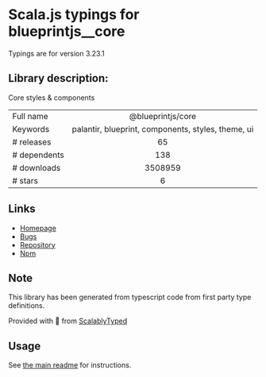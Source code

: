 
# Scala.js typings for blueprintjs__core

Typings are for version 3.23.1

## Library description:
Core styles & components

|                    |                 |
| ------------------ | :-------------: |
| Full name          | @blueprintjs/core |
| Keywords           | palantir, blueprint, components, styles, theme, ui |
| # releases         | 65 |
| # dependents       | 138 |
| # downloads        | 3508959 |
| # stars            | 6 |

## Links
- [Homepage](https://github.com/palantir/blueprint#readme)
- [Bugs](https://github.com/palantir/blueprint/issues)
- [Repository](https://github.com/palantir/blueprint)
- [Npm](https://www.npmjs.com/package/%40blueprintjs%2Fcore)
    


## Note
This library has been generated from typescript code from first party type definitions.

Provided with :purple_heart: from [ScalablyTyped](https://github.com/oyvindberg/ScalablyTyped)

## Usage
See [the main readme](../../readme.md) for instructions.


